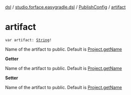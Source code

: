 [dsl](../../index.md) / [studio.forface.easygradle.dsl](../index.md) / [PublishConfig](index.md) / [artifact](./artifact.md)

# artifact

`var artifact: `[`String`](https://kotlinlang.org/api/latest/jvm/stdlib/kotlin/-string/index.html)`!`

Name of the artifact to public.
Default is [Project.getName](#)

**Getter**

Name of the artifact to public.
Default is [Project.getName](#)

**Setter**

Name of the artifact to public.
Default is [Project.getName](#)

